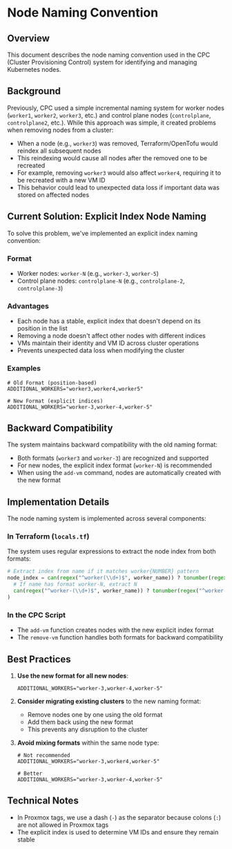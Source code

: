 # Node Naming Convention

## Overview

This document describes the node naming convention used in the CPC (Cluster Provisioning Control) system for identifying and managing Kubernetes nodes.

## Background

Previously, CPC used a simple incremental naming system for worker nodes (`worker1`, `worker2`, `worker3`, etc.) and control plane nodes (`controlplane`, `controlplane2`, etc.). While this approach was simple, it created problems when removing nodes from a cluster:

- When a node (e.g., `worker3`) was removed, Terraform/OpenTofu would reindex all subsequent nodes
- This reindexing would cause all nodes after the removed one to be recreated
- For example, removing `worker3` would also affect `worker4`, requiring it to be recreated with a new VM ID
- This behavior could lead to unexpected data loss if important data was stored on affected nodes

## Current Solution: Explicit Index Node Naming

To solve this problem, we've implemented an explicit index naming convention:

### Format

- Worker nodes: `worker-N` (e.g., `worker-3`, `worker-5`)
- Control plane nodes: `controlplane-N` (e.g., `controlplane-2`, `controlplane-3`)

### Advantages

- Each node has a stable, explicit index that doesn't depend on its position in the list
- Removing a node doesn't affect other nodes with different indices
- VMs maintain their identity and VM ID across cluster operations
- Prevents unexpected data loss when modifying the cluster

### Examples

```
# Old Format (position-based)
ADDITIONAL_WORKERS="worker3,worker4,worker5"

# New Format (explicit indices)
ADDITIONAL_WORKERS="worker-3,worker-4,worker-5"
```

## Backward Compatibility

The system maintains backward compatibility with the old naming format:

- Both formats (`worker3` and `worker-3`) are recognized and supported
- For new nodes, the explicit index format (`worker-N`) is recommended
- When using the `add-vm` command, nodes are automatically created with the new format

## Implementation Details

The node naming system is implemented across several components:

### In Terraform (`locals.tf`)

The system uses regular expressions to extract the node index from both formats:
```terraform
# Extract index from name if it matches worker{NUMBER} pattern
node_index = can(regex("^worker(\\d+)$", worker_name)) ? tonumber(regex("^worker(\\d+)$", worker_name)[0]) : (
  # If name has format worker-N, extract N
  can(regex("^worker-(\\d+)$", worker_name)) ? tonumber(regex("^worker-(\\d+)$", worker_name)[0]) : (3 + i)
)
```

### In the CPC Script

- The `add-vm` function creates nodes with the new explicit index format
- The `remove-vm` function handles both formats for backward compatibility

## Best Practices

1. **Use the new format for all new nodes**:
   ```
   ADDITIONAL_WORKERS="worker-3,worker-4,worker-5"
   ```

2. **Consider migrating existing clusters** to the new naming format:
   - Remove nodes one by one using the old format
   - Add them back using the new format
   - This prevents any disruption to the cluster

3. **Avoid mixing formats** within the same node type:
   ```
   # Not recommended
   ADDITIONAL_WORKERS="worker-3,worker4,worker-5"
   
   # Better
   ADDITIONAL_WORKERS="worker-3,worker-4,worker-5"
   ```

## Technical Notes

- In Proxmox tags, we use a dash (`-`) as the separator because colons (`:`) are not allowed in Proxmox tags
- The explicit index is used to determine VM IDs and ensure they remain stable
